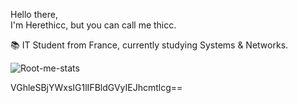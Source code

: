 Hello there,  
I'm Herethicc, but you can call me thicc.  
  
:books: IT Student from France, currently studying Systems & Networks.  


![Root-me-stats](https://root-me-diff.vercel.app/rm-gh?nickname=Herethicc&gstats=show&style=midnight)

VGhleSBjYWxsIG1lIFBldGVyIEJhcmtlcg==
